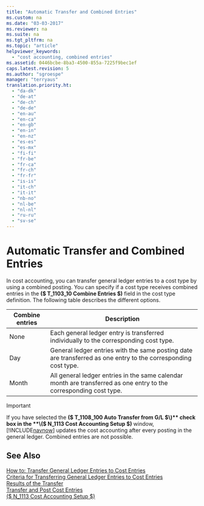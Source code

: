 ```yaml
---
title: "Automatic Transfer and Combined Entries"
ms.custom: na
ms.date: "03-03-2017"
ms.reviewer: na
ms.suite: na
ms.tgt_pltfrm: na
ms.topic: "article"
helpviewer_keywords: 
  - "cost accounting, combined entries"
ms.assetid: 0446bcbe-8ba3-4500-855a-7225f9bec1ef
caps.latest.revision: 5
ms.author: "sgroespe"
manager: "terryaus"
translation.priority.ht: 
  - "da-dk"
  - "de-at"
  - "de-ch"
  - "de-de"
  - "en-au"
  - "en-ca"
  - "en-gb"
  - "en-in"
  - "en-nz"
  - "es-es"
  - "es-mx"
  - "fi-fi"
  - "fr-be"
  - "fr-ca"
  - "fr-ch"
  - "fr-fr"
  - "is-is"
  - "it-ch"
  - "it-it"
  - "nb-no"
  - "nl-be"
  - "nl-nl"
  - "ru-ru"
  - "sv-se"
---
```

# Automatic Transfer and Combined Entries
In cost accounting, you can transfer general ledger entries to a cost type by using a combined posting. You can specify if a cost type receives combined entries in the **\($ T\_1103\_10 Combine Entries $\)** field in the cost type definition. The following table describes the different options.  
  
|Combine entries|Description|  
|---------------------|-----------------|  
|None|Each general ledger entry is transferred individually to the corresponding cost type.|  
|Day|General ledger entries with the same posting date are transferred as one entry to the corresponding cost type.|  
|Month|All general ledger entries in the same calendar month are transferred as one entry to the corresponding cost type.|  
  
> [!IMPORTANT]  
>  If you have selected the **\($ T\_1108\_100 Auto Transfer from G\/L $\)** check box in the **\($ N\_1113 Cost Accounting Setup $\)** window, [!INCLUDE[navnow](../ApplicationDesign/includes/navnow_md.md)] updates the cost accounting after every posting in the general ledger. Combined entries are not possible.  
  
## See Also  
 [How to: Transfer General Ledger Entries to Cost Entries](../Finance/how-to-transfer-general-ledger-entries-to-cost-entries.md)   
 [Criteria for Transferring General Ledger Entries to Cost Entries](../Finance/criteria-for-transferring-general-ledger-entries-to-cost-entries.md)   
 [Results of the Transfer](../Finance/results-of-the-transfer.md)   
 [Transfer and Post Cost Entries](../Finance/transfer-and-post-cost-entries.md)   
 [\($ N\_1113 Cost Accounting Setup $\)](assetId:///e96b49f0-9859-461b-a7c8-f4039281860a)